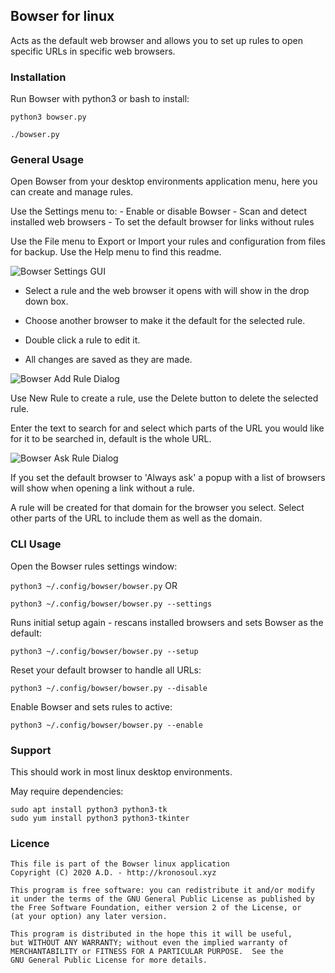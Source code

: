 ## Bowser for linux

Acts as the default web browser and allows you to set up rules to open specific URLs in specific web browsers.

### Installation

Run Bowser with python3 or bash to install:

 ```python3 bowser.py```

 ```./bowser.py```


### General Usage

Open Bowser from your desktop environments application menu, here you can create and manage rules.

Use the Settings menu to:
    - Enable or disable Bowser
    - Scan and detect installed web browsers
    - To set the default browser for links without rules

Use the File menu to Export or Import your rules and configuration from files for backup. Use the Help menu to find this readme.


![Bowser Settings GUI](doc/BowserGUI.png?raw=true "Screenshot of Bowser Settings GUI")

- Select a rule and the web browser it opens with will show in the drop down box.
- Choose another browser to make it the default for the selected rule. 

- Double click a rule to edit it.
- All changes are saved as they are made.

![Bowser Add Rule Dialog](doc/BowserAddRuleGUI.png?raw=true "Screenshot of Bowser Add Rule Dialog")

Use New Rule to create a rule, use the Delete button to delete the selected rule.

Enter the text to search for and select which parts of the URL you would like for it to be searched in, default is the whole URL.

![Bowser Ask Rule Dialog](doc/BowserAskRuleGUI.png?raw=true "Screenshot of Bowser Add Rule Dialog")

If you set the default browser to 'Always ask' a popup with a list of browsers will show when opening a link without a rule.

A rule will be created for that domain for the browser you select. Select other parts of the URL to include them as well as the domain.

### CLI Usage
Open the Bowser rules settings window:

 ```python3 ~/.config/bowser/bowser.py``` OR
 
 ```python3 ~/.config/bowser/bowser.py --settings```

Runs initial setup again - rescans installed browsers and sets Bowser as the default:

 ```python3 ~/.config/bowser/bowser.py --setup```

Reset your default browser to handle all URLs:

 ```python3 ~/.config/bowser/bowser.py --disable```

Enable Bowser and sets rules to active:

 ```python3 ~/.config/bowser/bowser.py --enable```

### Support

This should work in most linux desktop environments.

May require dependencies:
```
sudo apt install python3 python3-tk
sudo yum install python3 python3-tkinter
```

### Licence

```
This file is part of the Bowser linux application
Copyright (C) 2020 A.D. - http://kronosoul.xyz
```

```
This program is free software: you can redistribute it and/or modify
it under the terms of the GNU General Public License as published by
the Free Software Foundation, either version 2 of the License, or
(at your option) any later version.

This program is distributed in the hope this it will be useful,
but WITHOUT ANY WARRANTY; without even the implied warranty of
MERCHANTABILITY or FITNESS FOR A PARTICULAR PURPOSE.  See the
GNU General Public License for more details.
```
